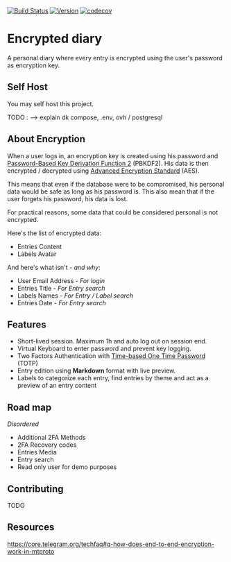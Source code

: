 [![Build Status](https://travis-ci.com/Yuruh/encrypted-diary.svg?branch=master)](https://travis-ci.com/Yuruh/encrypted-diary)
[![Version](https://img.shields.io/github/v/tag/yuruh/encrypted-diary)](https://github.com/Yuruh/encrypted-diary/releases)
[![codecov](https://codecov.io/gh/Yuruh/encrypted-diary/branch/master/graph/badge.svg)](https://codecov.io/gh/Yuruh/encrypted-diary)


# Encrypted diary

A personal diary where every entry is encrypted using the user's password as encryption key.

## Self Host

You may self host this project.

TODO : --> explain dk compose, .env, ovh / postgresql

## About Encryption

When a user logs in, an encryption key is created using his password and [Password-Based Key Derivation Function 2](https://en.wikipedia.org/wiki/PBKDF2) (PBKDF2). His data is then encrypted / decrypted using [Advanced Encryption Standard](https://en.wikipedia.org/wiki/Advanced_Encryption_Standard) (AES).

This means that even if the database were to be compromised, his personal data would be safe as long as his password is. This also mean that if the user forgets his password, his data is lost.

For practical reasons, some data that could be considered personal is not encrypted.

Here's the list of encrypted data:
* Entries Content
* Labels Avatar

And here's what isn't - *and why*:
* User Email Address - *For login*
* Entries Title - *For Entry search*
* Labels Names - *For Entry / Label search*
* Entries Date - *For Entry search*

## Features
 
* Short-lived session. Maximum 1h and auto log out on session end.
* Virtual Keyboard to enter password and prevent key logging.
* Two Factors Authentication with [Time-based One Time Password](https://en.wikipedia.org/wiki/One-time_password#Time-synchronized) (TOTP)
* Entry edition using **Markdown** format with live preview.
* Labels to categorize each entry, find entries by theme and act as a preview of an entry content

## Road map

*Disordered*

* Additional 2FA Methods
* 2FA Recovery codes
* Entries Media
* Entry search
* Read only user for demo purposes

## Contributing

TODO

## Resources

https://core.telegram.org/techfaq#q-how-does-end-to-end-encryption-work-in-mtproto
